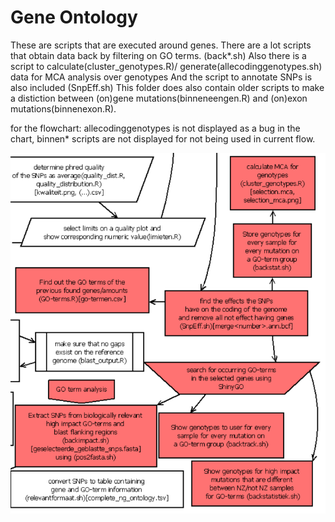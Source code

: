 # Gene Ontology
These are scripts that are executed around genes.
There are a lot scripts that obtain data back by filtering on GO terms. (back\*.sh)
Also there is a script to calculate(cluster_genotypes.R)/ generate(allecodinggenotypes.sh) data for MCA analysis over genotypes
And the script to annotate SNPs is also included (SnpEff.sh)
This folder does also contain older scripts to make a distiction between (on)gene mutations(binneneengen.R) and (on)exon mutations(binnenexon.R).

for the flowchart: allecodinggenotypes is not displayed as a bug in the chart, binnen\* scripts are not displayed for not being used in current flow.

![flowchart](flowchart.png)
